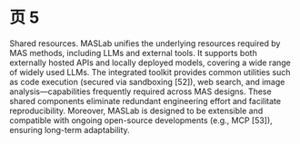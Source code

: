 # 页 5
Shared resources. MASLab unifies the underlying resources required by MAS methods, including LLMs and external tools. It supports both externally hosted APIs and locally deployed models, covering a wide range of widely used LLMs. The integrated toolkit provides common utilities such as code execution (secured via sandboxing [52]), web search, and image analysis—capabilities frequently required across MAS designs. These shared components eliminate redundant engineering effort and facilitate reproducibility. Moreover, MASLab is designed to be extensible and compatible with ongoing open-source developments (e.g., MCP [53]), ensuring long-term adaptability.